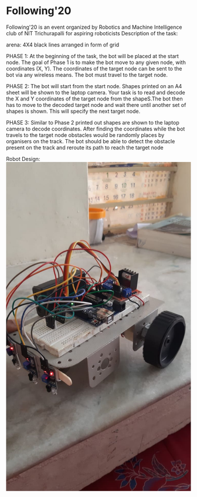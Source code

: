 # Following'20
Following'20 is an event organized by Robotics and Machine Intelligence club of NIT Trichurapalli for aspiring roboticists
Description of the task:

arena: 
4X4 black lines arranged in form of grid 

PHASE 1:
At the beginning of the task, the bot will be placed at the start node. The 
goal of Phase 1 is to make the bot move to any given node, with coordinates 
(X, Y). The coordinates of the target node can be sent to the bot via any 
wireless means. The bot must travel to the target node.

PHASE 2:
The bot will start from the start node. Shapes printed on an A4 sheet will 
be shown to the laptop camera. Your task is to read and decode the X and Y 
coordinates of the target node from the shapeS.The bot then has to move to the decoded 
target node and wait there until another set of shapes is shown. This will 
specify the next target node.

PHASE 3:
Similar to Phase 2 printed out shapes are shown to the laptop camera to 
decode coordinates. After finding the coordinates while the bot travels to the 
target node obstacles would be randomly places by organisers on the track. 
The bot should be able to detect the obstacle present on the track and reroute 
its path to reach the target node

Robot Design: 
![phase_1&2_assembly](https://github.com/Msivvani/following-20/blob/main/phase_1&2_assembly.jpeg?raw=true)
